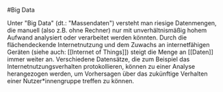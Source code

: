 #Big Data

Unter "Big Data" (dt.: "Massendaten") versteht man riesige Datenmengen, die manuell (also z.B. ohne Rechner) nur mit unverhältnismäßig hohem Aufwand analysiert oder verarbeitet werden könnten. Durch die flächendeckende Internetnutzung und dem Zuwachs an internetfähigen Geräten (siehe auch: [[Internet of Things]]) steigt die Menge an [[Daten]] immer weiter an. Verschiedene Datensätze, die zum Beispiel das Internetnutzungsverhalten protokollieren, können zu einer Analyse herangezogen werden, um Vorhersagen über das zukünftige Verhalten einer Nutzer*innengruppe treffen zu können. 

